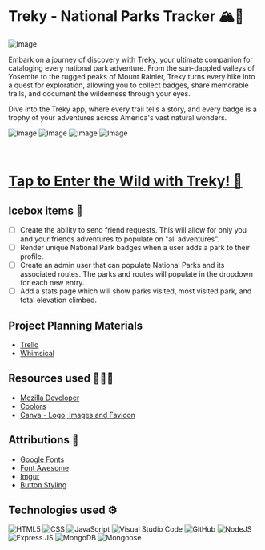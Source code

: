 # Treky - National Parks Tracker 🏔️🐻

![Image](https://i.imgur.com/NA2iWtQ.png)

Embark on a journey of discovery with Treky, your ultimate companion for cataloging every national park adventure. From the sun-dappled valleys of Yosemite to the rugged peaks of Mount Rainier, Treky turns every hike into a quest for exploration, allowing you to collect badges, share memorable trails, and document the wilderness through your eyes. 

Dive into the Treky app, where every trail tells a story, and every badge is a trophy of your adventures across America's vast natural wonders.

![Image](https://i.imgur.com/alnVLse.png)
![Image](https://i.imgur.com/pOCEede.png)
![Image](https://i.imgur.com/CyVidIJ.png)
![Image](https://i.imgur.com/wObP7v9.png)

<br>

# [Tap to Enter the Wild with Treky! 🌟](https://national-parks-arya.fly.dev/)


## Icebox items 🧊
- [ ] Create the ability to send friend requests. This will allow for only you and your friends adventures to populate on "all adventures".
- [ ] Render unique National Park badges when a user adds a park to their profile.
- [ ] Create an admin user that can populate National Parks and its associated routes. The parks and routes will populate in the dropdown for each new entry.  
- [ ] Add a stats page which will show parks visited, most visited park, and total elevation climbed. 

## Project Planning Materials
- [Trello](https://trello.com/b/Tesi9uDr/national-parks-tracker)
- [Whimsical](https://whimsical.com/erd-np-Jns9xSA6CzF3cLprd1BinT)


## Resources used 👩🏽‍💻
- [Mozilla Developer](https://developer.mozilla.org/en-US/)
- [Coolors](https://coolors.co/palettes/trending)
- [Canva - Logo, Images and Favicon](https://www.canva.com/)

## Attributions 🛟
- [Google Fonts](https://fonts.google.com/)
- [Font Awesome](https://fontawesome.com/)
- [Imgur](https://imgur.com/a/HlvPBcZ)
- [Button Styling](https://getcssscan.com/css-buttons-examples)

## Technologies used ⚙️
![HTML5](https://img.shields.io/badge/html5-%23E34F26.svg?style=for-the-badge&logo=html5&logoColor=white)
![CSS](https://img.shields.io/badge/CSS-239120?&style=for-the-badge&logo=css3&logoColor=white)
![JavaScript](https://img.shields.io/badge/javascript-%23323330.svg?style=for-the-badge&logo=javascript&logoColor=%23F7DF1E)
![Visual Studio Code](https://img.shields.io/badge/Visual%20Studio%20Code-0078d7.svg?style=for-the-badge&logo=visual-studio-code&logoColor=white)
![GitHub](https://img.shields.io/badge/GitHub-100000?style=for-the-badge&logo=github&logoColor=white)
![NodeJS](https://img.shields.io/badge/Node.js-43853D?style=for-the-badge&logo=node.js&logoColorj=white)
![Express.JS](https://img.shields.io/badge/Express.js-404D59?style=for-the-badge)
![MongoDB](https://img.shields.io/badge/MongoDB-4EA94B?style=for-the-badge&logo=mongodb&logoColor=white)
![Mongoose](https://img.shields.io/badge/Mongoose-880000.svg?style=for-the-badge&logo=Mongoose&logoColor=white)